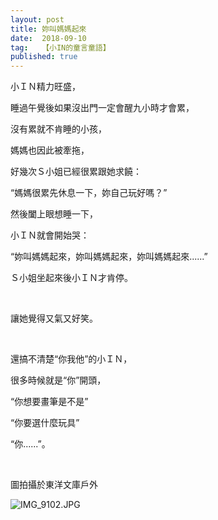 ```yaml
---
layout: post
title: 妳叫媽媽起來
date:  2018-09-10
tag:   【小IN的童言童語】
published: true 
---
```

<p>小ＩＮ精力旺盛，</p>

<p>睡過午覺後如果沒出門一定會醒九小時才會累，</p>

<p>沒有累就不肯睡的小孩，</p>

<p>媽媽也因此被牽拖，</p>

<p>好幾次Ｓ小姐已經很累跟她求饒：</p>

<p>“媽媽很累先休息一下，妳自己玩好嗎？”</p>

<p>然後闔上眼想睡一下，</p>

<p>小ＩＮ就會開始哭：</p>

<p>“妳叫媽媽起來，妳叫媽媽起來，妳叫媽媽起來......”</p>

<p>Ｓ小姐坐起來後小ＩＮ才肯停。</p>

<p>&nbsp;</p>

<p>讓她覺得又氣又好笑。</p>

<p>&nbsp;</p>

<p>還搞不清楚“你我他”的小ＩＮ，</p>

<p>很多時候就是“你”開頭，</p>

<p>“你想要畫筆是不是”</p>

<p>“你要選什麼玩具”</p>

<p>“你......”。</p>

<p>&nbsp;</p>

<p>圖拍攝於東洋文庫戶外</p>

<p><img alt="IMG_9102.JPG" src="https://pic.pimg.tw/smlife543/1536541815-411085325_n.jpg" title="IMG_9102.JPG"></p>

